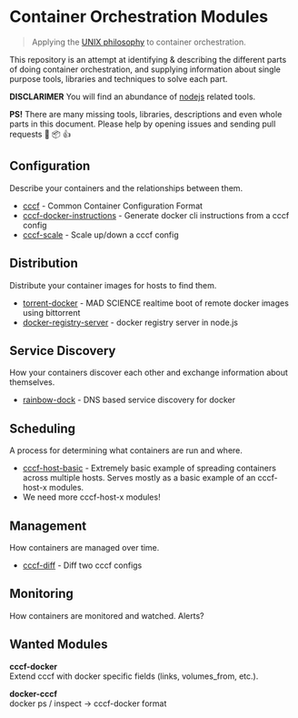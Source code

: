 # Container Orchestration Modules

> Applying the [UNIX philosophy](http://en.wikipedia.org/wiki/Unix_philosophy) to container orchestration.

This repository is an attempt at identifying & describing the different parts of doing container orchestration, and supplying information about single purpose tools, libraries and techniques to solve each part.

**DISCLARIMER** You will find an abundance of [nodejs](http://nodejs.org/) related tools.  

**PS!** There are many missing tools, libraries, descriptions and even whole parts in this document. Please help by opening issues and sending pull requests :santa: :package: :+1:

## Configuration

Describe your containers and the relationships between them.

* [cccf](https://github.com/asbjornenge/cccf) - Common Container Configuration Format
* [cccf-docker-instructions](https://github.com/asbjornenge/cccf-docker-instructions) - Generate docker cli instructions from a cccf config
* [cccf-scale](https://github.com/asbjornenge/cccf-scale) - Scale up/down a cccf config

## Distribution

Distribute your container images for hosts to find them.

* [torrent-docker](https://github.com/mafintosh/torrent-docker) - MAD SCIENCE realtime boot of remote docker images using bittorrent
* [docker-registry-server](https://github.com/mafintosh/docker-registry-server) - docker registry server in node.js

## Service Discovery

How your containers discover each other and exchange information about themselves.

* [rainbow-dock](https://github.com/asbjornenge/rainbow-dock) - DNS based service discovery for docker

## Scheduling

A process for determining what containers are run and where.

* [cccf-host-basic](https://github.com/asbjornenge/cccf-host-basic) - Extremely basic example of spreading containers across multiple hosts. Serves mostly as a basic example of an cccf-host-x modules.
* We need more cccf-host-x modules!

## Management

How containers are managed over time.

* [cccf-diff](https://github.com/asbjornenge/cccf-diff) - Diff two cccf configs

## Monitoring

How containers are monitored and watched. Alerts?

## Wanted Modules

**cccf-docker**  
Extend cccf with docker specific fields (links, volumes_from, etc.).

**docker-cccf**    
docker ps / inspect -> cccf-docker format
